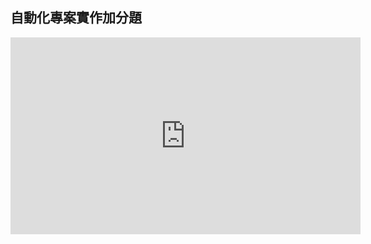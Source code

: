 ## 自動化專案實作加分題

<iframe width="560" height="315" src="https://www.youtube.com/embed/gm2w0d_TMHY" frameborder="0" allow="accelerometer; autoplay; encrypted-media; gyroscope; picture-in-picture" allowfullscreen></iframe>
<!--stackedit_data:
eyJoaXN0b3J5IjpbMTEzMjM1NjkzOCwtMjg3MDMwNzIxXX0=
-->